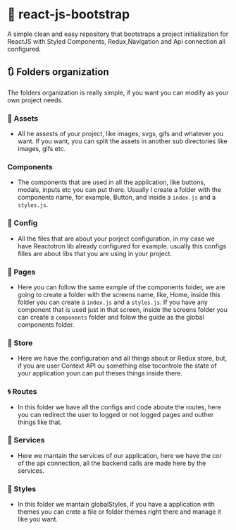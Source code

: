 # :dart: react-js-bootstrap
A simple clean and easy repository that bootstraps a project initialization for ReactJS with Styled Components, Redux,Navigation and Api connection all configured.

## :arrows_clockwise:	Folders organization
The folders organization is really simple, if you want you can modify as your own project needs.

### :floppy_disk: Assets
- All he assests of your project, like images, svgs, gifs and whatever you want. If you want, you can split the assets in another sub directories like images, gifs etc.

### Components
- The components that are used in all the application, like buttons, modals, inputs etc you can put there. Usually I create a folder with the components name, for example, Button, and inside a `index.js` and a `styles.js`.

### :wrench: Config
- All the files that are about your porject configuration, in my case we have Reactotron lib already configured for example. usually this configs filles are about libs that you are using in your project.

### :page_facing_up: Pages
- Here you can follow the same exmple of the components folder, we are going to create a folder with the screens name, like, Home, inside this folder you can create a `index.js` and a `styles.js`. If you have any component that is used just in that screen, inside the screens folder you can create a `components` folder and folow the guide as the global components folder.

### :department_store: Store
- Here we have the configuration and all things about or Redux store, but, if you are user Context API ou something else tocontrole the state of your application youn can put theses things inside there.

### :cyclone: Routes
- In this folder we have all the configs and code aboute the routes, here you can redirect the user to logged or not logged pages and outher things like that.

### :construction_worker: Services
- Here we mantain the services of our application, here we have the cor of the api connection, all the backend calls are made here by the services.

### :nail_care: Styles
- In this folder we mantain globalStyles, if you have a application with themes you can crete a file or folder themes right there and manage it like you want.

